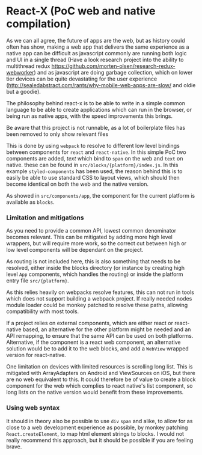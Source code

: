# React-X (PoC web and native compilation)

As we can all agree, the future of apps are the web, but as history could often has show, making a web app that delivers the same experience as a native app can be difficult as javascript commonly are running both logic and UI in a single thread (Have a look research project into the ability to multithread redux https://github.com/morten-olsen/research-redux-webworker) and as javascript are doing garbage collection, which on lower tier devices can be quite devastating for the user experience (http://sealedabstract.com/rants/why-mobile-web-apps-are-slow/ and oldie but a goodie).

The philosophy behind react-x is to be able to write in a simple common language to be able to create applications which can run in the browser, or being run as native apps, with the speed improvements this brings.

Be aware that this project is not runnable, as a lot of boilerplate files has been removed to only show relevant files

This is done by using `webpack` to resolve to different low level bindings between components for `react` and `react-native`. In this simple PoC two components are added, _text_ which bind to `span` on the web and `text` on native. these can be found in `src/blocks/{platform}/index.js`. In this example `styled-components` has been used, the reason behind this is to easily be able to use standard CSS to layout views, which should then become identical on both the web and the native version.

As showed in `src/components/app`, the component for the current platform is available as `blocks`.

### Limitation and mitigations

As you need to provide a common API, lowest common denominator becomes relevant. This can be mitigated by adding more high level wrappers, but will require more work, so the correct cut between high or low level components will be dependant on the project.

As routing is not included here, this is also something that needs to be resolved, either inside the blocks directory (or instance by creating high level `App` components, which handles the routing) or inside the platform entry file `src/{platform}`.

As this relies heavily on webpacks resolve features, this can not run in tools which does not support building a webpack project. If really needed nodes module loader could be monkey patched to resolve these paths, allowing compatibility with most tools.

If a project relies on external components, which are either react or react-native based, an alternative for the other platform might be needed and an API remapping, to ensure that the same API can be used on both platforms. Alternative, if the component is a react web component, an alternative solution would be to add it to the web blocks, and add a `WebView` wrapped version for react-native.

One limitation on devices with limited resources is scrolling long list. This is mitigated with ArrayAdapters on Android and ViewSources on iOS, but there are no web equivalent to this. It could therefore be of value to create a block component for the web which complies to react native's list component, so long lists on the native version would benefit from these improvements.

### Using web syntax

It should in theory also be possible to use `div` `span` and alike, to allow for as close to a web development experience as possible, by monkey patching `React.createElement`, to map html element strings to blocks. I would not really recommend this approach, but it should be possible if you are feeling brave.
